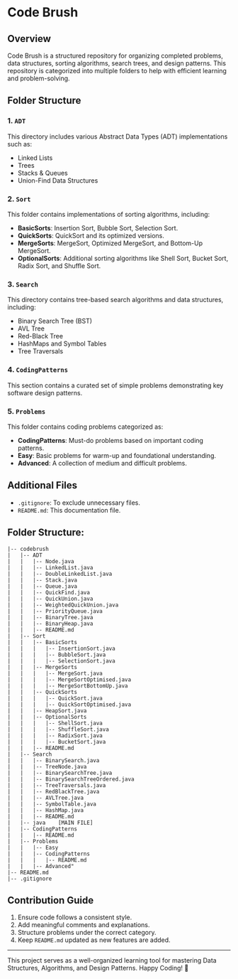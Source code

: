 # Code Brush

## Overview
Code Brush is a structured repository for organizing completed problems, data structures, sorting algorithms, search trees, and design patterns. This repository is categorized into multiple folders to help with efficient learning and problem-solving.

## Folder Structure

### 1. `ADT`
This directory includes various Abstract Data Types (ADT) implementations such as:
- Linked Lists
- Trees
- Stacks & Queues
- Union-Find Data Structures

### 2. `Sort`
This folder contains implementations of sorting algorithms, including:
- **BasicSorts**: Insertion Sort, Bubble Sort, Selection Sort.
- **QuickSorts**: QuickSort and its optimized versions.
- **MergeSorts**: MergeSort, Optimized MergeSort, and Bottom-Up MergeSort.
- **OptionalSorts**: Additional sorting algorithms like Shell Sort, Bucket Sort, Radix Sort, and Shuffle Sort.

### 3. `Search`
This directory contains tree-based search algorithms and data structures, including:
- Binary Search Tree (BST)
- AVL Tree
- Red-Black Tree
- HashMaps and Symbol Tables
- Tree Traversals

### 4. `CodingPatterns`
This section contains a curated set of simple problems demonstrating key software design patterns.

### 5. `Problems`
This folder contains coding problems categorized as:
- **CodingPatterns**: Must-do problems based on important coding patterns.
- **Easy**: Basic problems for warm-up and foundational understanding.
- **Advanced**: A collection of medium and difficult problems.

## Additional Files
- `.gitignore`: To exclude unnecessary files.
- `README.md`: This documentation file.

## Folder Structure:

```
|-- codebrush
|   |-- ADT
|   |   |-- Node.java
|   |   |-- LinkedList.java
|   |   |-- DoubleLinkedList.java
|   |   |-- Stack.java
|   |   |-- Queue.java
|   |   |-- QuickFind.java
|   |   |-- QuickUnion.java
|   |   |-- WeightedQuickUnion.java
|   |   |-- PriorityQueue.java
|   |   |-- BinaryTree.java
|   |   |-- BinaryHeap.java
|   |   |-- README.md
|   |-- Sort
|   |   |-- BasicSorts
|   |   |   |-- InsertionSort.java
|   |   |   |-- BubbleSort.java
|   |   |   |-- SelectionSort.java
|   |   |-- MergeSorts
|   |   |   |-- MergeSort.java
|   |   |   |-- MergeSortOptimised.java
|   |   |   |-- MergeSortBottomUp.java
|   |   |-- QuickSorts
|   |   |   |-- QuickSort.java
|   |   |   |-- QuickSortOptimised.java
|   |   |-- HeapSort.java
|   |   |-- OptionalSorts
|   |   |   |-- ShellSort.java
|   |   |   |-- ShuffleSort.java
|   |   |   |-- RadixSort.java
|   |   |   |-- BucketSort.java
|   |   |-- README.md
|   |-- Search
|   |   |-- BinarySearch.java
|   |   |-- TreeNode.java
|   |   |-- BinarySearchTree.java
|   |   |-- BinarySearchTreeOrdered.java
|   |   |-- TreeTraversals.java
|   |   |-- RedBlackTree.java
|   |   |-- AVLTree.java
|   |   |-- SymbolTable.java
|   |   |-- HashMap.java
|   |   |-- README.md
|   |-- java	[MAIN FILE]
|   |-- CodingPatterns
|   |   |-- README.md
|   |-- Problems
|   |   |-- Easy
|   |   |-- CodingPatterns
|   |   |   |-- README.md
|   |   |-- Advanced"
|-- README.md
|-- .gitignore
```

## Contribution Guide
1. Ensure code follows a consistent style.
2. Add meaningful comments and explanations.
3. Structure problems under the correct category.
4. Keep `README.md` updated as new features are added.

---

This project serves as a well-organized learning tool for mastering Data Structures, Algorithms, and Design Patterns. Happy Coding! 🚀

